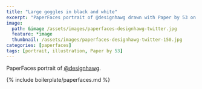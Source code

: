```yaml
---
title: "Large goggles in black and white"
excerpt: "PaperFaces portrait of @designhawg drawn with Paper by 53 on an iPad."
image: 
  path: &image /assets/images/paperfaces-designhawg-twitter.jpg 
  feature: *image
  thumbnail: /assets/images/paperfaces-designhawg-twitter-150.jpg
categories: [paperfaces]
tags: [portrait, illustration, Paper by 53]
---
```


PaperFaces portrait of [@designhawg](https://twitter.com/designhawg).

{% include boilerplate/paperfaces.md %}
